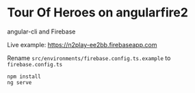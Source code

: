 # Tour Of Heroes on angularfire2

angular-cli and Firebase

Live example: https://n2play-ee2bb.firebaseapp.com

Rename `src/environments/firebase.config.ts.example` to `firebase.config.ts`

```
npm install
ng serve
```

